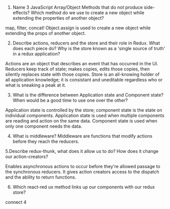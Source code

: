 1. Name 3 JavaScript Array/Object Methods that do not produce side-effects? Which method do we use to create a new object while extending the properties of another object?

map, filter, concat! Object.assign is used to create a new object while extending the props of another object.

2. Describe actions, reducers and the store and their role in Redux. What does each piece do? Why is the store known as a 'single source of truth' in a redux application?

Actions are an object that describes an event that has occurred in the UI. Reducers keep track of state; makes copies, edits those copies, then silently replaces state with those copies. Store is an all-knowing holder of all application knowledge; it is consistant and uneditable regardless who or what is sneaking a peak at it.

3. What is the difference between Application state and Component state? When would be a good time to use one over the other?

Application state is controlled by the store; component state is the state on individual components. Application state is used when multiple components are reading and action on the same data. Component state is used when only one component needs the data.

4. What is middleware? Middleware are functions that modify actions before they reach the reducers.

5.Describe redux-thunk, what does it allow us to do? How does it change our action-creators?

Enables asynchronous actions to occur before they're allowed passage to the synchronous reducers. It gives action creators access to the dispatch and the ability to return functions.

6. Which react-red ux method links up our components with our redux store?

connect 4
